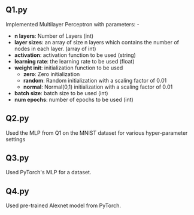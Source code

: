 ## Q1.py

Implemented Multilayer Perceptron with parameters: -
* **n layers**: Number of Layers (int)
* **layer sizes**: an array of size n layers which contains the number of nodes in each layer.
(array of int)
* **activation**: activation function to be used (string)
* **learning rate**: the learning rate to be used (float)
* **weight init**: initialization function to be used
  * **zero**: Zero initialization
  * **random**: Random initialization with a scaling factor of 0.01
  * **normal**: Normal(0,1) initialization with a scaling factor of 0.01
* **batch size**: batch size to be used (int)
* **num epochs**: number of epochs to be used (int)

## Q2.py

Used the MLP from Q1 on the MNIST dataset for various hyper-parameter settings

## Q3.py

Used PyTorch's MLP for a dataset.

## Q4.py

Used pre-trained Alexnet model from PyTorch.

